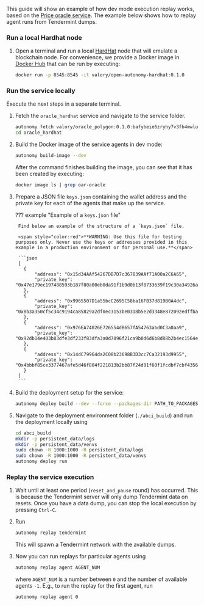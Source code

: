 This guide will show an example of how dev mode execution replay works, based on the [Price oracle service](../../demos/price_oracle_intro.md).  The example below shows how to replay agent runs from Tendermint dumps.

### Run a local Hardhat node
1. Open a terminal and run a local [HardHat](https://hardhat.org/) node that will emulate a blockchain node. For convenience, we provide a Docker image in [Docker Hub](https://hub.docker.com/) that can be run by executing:
    ```bash
    docker run -p 8545:8545 -it valory/open-autonomy-hardhat:0.1.0
    ```

### Run the service locally
Execute the next steps in a separate terminal.

1. Fetch the `oracle_hardhat` service and navigate to the service folder.
   ```bash
   autonomy fetch valory/oracle_polygon:0.1.0:bafybeie6zryhy7v3fb4mwlu3br4brfxva4m5j2fyldbclq2v3d6modmewm --service
   cd oracle_hardhat
   ```
   
3. Build the Docker image of the service agents in dev mode:
    ```bash
    autonomy build-image --dev
    ```
    After the command finishes building the image, you can see that it has been created by executing:
    ```bash
    docker image ls | grep oar-oracle
    ```

4. Prepare a JSON file `keys.json` containing the wallet address and the private key for each of the agents that make up the service.

    ??? example "Example of a `keys.json` file"

        Find below an example of the structure of a `keys.json` file.

        <span style="color:red">**WARNING: Use this file for testing purposes only. Never use the keys or addresses provided in this example in a production environment or for personal use.**</span>

        ```json
        [
          {
              "address": "0x15d34AAf54267DB7D7c367839AAf71A00a2C6A65",
              "private_key": "0x47e179ec197488593b187f80a00eb0da91f1b9d0b13f8733639f19c30a34926a"
          },
          {
              "address": "0x9965507D1a55bcC2695C58ba16FB37d819B0A4dc",
              "private_key": "0x8b3a350cf5c34c9194ca85829a2df0ec3153be0318b5e2d3348e872092edffba"
          },
          {
              "address": "0x976EA74026E726554dB657fA54763abd0C3a0aa9",
              "private_key": "0x92db14e403b83dfe3df233f83dfa3a0d7096f21ca9b0d6d6b8d88b2b4ec1564e"
          },
          {
              "address": "0x14dC79964da2C08b23698B3D3cc7Ca32193d9955",
              "private_key": "0x4bbbf85ce3377467afe5d46f804f221813b2bb87f24d81f60f1fcdbf7cbf4356"
          }
        ]
        ```


4. Build the deployment setup for the service:
    ```bash
    autonomy deploy build --dev --force --packages-dir PATH_TO_PACKAGES_DIR keys.json 
    ```

5. Navigate to the deployment environment folder (`./abci_build`) and run the deployment locally using
    ```bash
    cd abci_build
    mkdir -p persistent_data/logs
    mkdir -p persistent_data/venvs
    sudo chown -R 1000:1000 -R persistent_data/logs
    sudo chown -R 1000:1000 -R persistent_data/venvs   
    autonomy deploy run
    ```

### Replay the service execution

1. Wait until at least one period (`reset_and_pause` round) has occurred. This is because the Tendermint server will only dump Tendermint data on resets. Once you have a data dump, you can stop the local execution by pressing `Ctrl-C`.

2. Run
   ```bash
   autonomy replay tendermint
   ```
   This will spawn a Tendermint network with the available dumps.

3. Now  you can run replays for particular agents using
   ```bash
   autonomy replay agent AGENT_NUM
   ```
   where `AGENT_NUM` is a number between `0` and the number of available agents `-1`. E.g., to run the replay for the first agent, run
   ```bash
   autonomy replay agent 0
   ```
